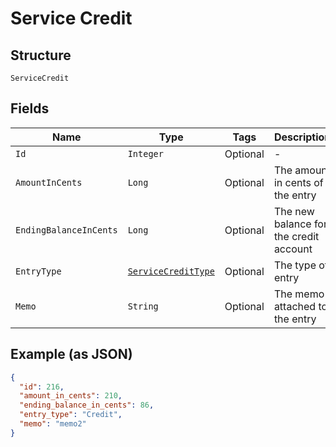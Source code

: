 
# Service Credit

## Structure

`ServiceCredit`

## Fields

| Name | Type | Tags | Description | Getter | Setter |
|  --- | --- | --- | --- | --- | --- |
| `Id` | `Integer` | Optional | - | Integer getId() | setId(Integer id) |
| `AmountInCents` | `Long` | Optional | The amount in cents of the entry | Long getAmountInCents() | setAmountInCents(Long amountInCents) |
| `EndingBalanceInCents` | `Long` | Optional | The new balance for the credit account | Long getEndingBalanceInCents() | setEndingBalanceInCents(Long endingBalanceInCents) |
| `EntryType` | [`ServiceCreditType`](../../doc/models/service-credit-type.md) | Optional | The type of entry | ServiceCreditType getEntryType() | setEntryType(ServiceCreditType entryType) |
| `Memo` | `String` | Optional | The memo attached to the entry | String getMemo() | setMemo(String memo) |

## Example (as JSON)

```json
{
  "id": 216,
  "amount_in_cents": 210,
  "ending_balance_in_cents": 86,
  "entry_type": "Credit",
  "memo": "memo2"
}
```

